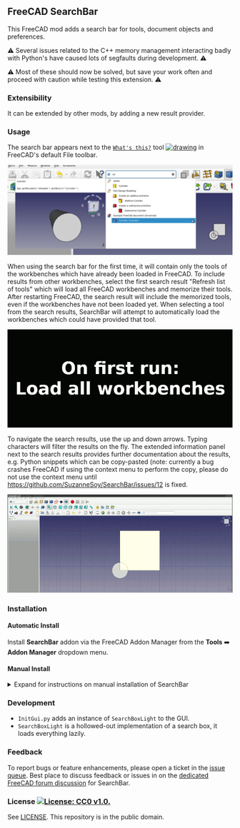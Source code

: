 ## FreeCAD SearchBar

This FreeCAD mod adds a search bar for tools, document objects and preferences.

⚠️ Several issues related to the C++ memory management interacting badly with Python's have caused lots of segfaults during development. ⚠️

⚠️️ Most of these should now be solved, but save your work often and proceed with caution while testing this extension. ⚠️

### Extensibility

It can be extended by other mods, by adding a new result provider.

### Usage

The search bar appears next to the [`What's this?`](https://wiki.freecad.org/Std_WhatsThis) tool <a href="https://wiki.freecad.org/Std_WhatsThis"><img src="https://user-images.githubusercontent.com/4140247/156215976-5dfadb0c-cac4-44b2-8ad4-b67462a5f7fa.png" alt="drawing" width="20px" height="20px"/></a> in FreeCAD's default File toolbar.

![Screenshot of the search bar, with results in its drop-down menu and extra info about the result in a separate pane](Resources/Images/screenshot.png)

When using the search bar for the first time, it will contain only the tools of the workbenches which have already been loaded in FreeCAD.
To include results from other workbenches, select the first search result "Refresh list of tools" which will load all FreeCAD workbenches
and memorize their tools. After restarting FreeCAD, the search result will include the memorized tools, even if the workbenches have not
been loaded yet. When selecting a tool from the search results, SearchBar will attempt to automatically load the workbenches which could
have provided that tool.

![Animation showing how to initially load all workbenches using the first entry in the search bar](Resources/Images/animAopt.gif)

To navigate the search results, use the up and down arrows. Typing characters will filter the results on the fly. The extended information
panel next to the search results provides further documentation about the results, e.g. Python snippets which can be copy-pasted (note:
currently a bug crashes FreeCAD if using the context menu to perform the copy, please do not use the context menu until
https://github.com/SuzanneSoy/SearchBar/issues/12 is fixed.

![Animation showing how to navigate the search results with the up and down keys and select code examples from the results](Resources/Images/animB2op.gif)

### Installation

#### Automatic Install

Install **SearchBar** addon via the FreeCAD Addon Manager from the **Tools** :arrow_right: **Addon Manager** dropdown menu. 

#### Manual Install

<details>
<summary>Expand for instructions on manual installation of SearchBar</summary>

Clone the GIT repository or extract the `.zip` downloaded from GitHub to the following location:
  * Linux: `~/.FreeCAD/Mod/SearchBar`
  * macOS: `/Users/user_name/Library/Preferences/FreeCAD/Mod/SearchBar`
  * Windows: `C:\Users\user_name\AppData\Roaming\FreeCAD\Mod\SearchBar`

### Uninstallation

* Remove the folder which was cloned during installation:
  * Linux: `~/.FreeCAD/Mod/SearchBar`
  * macOS: `/Users/user_name/Library/Preferences/FreeCAD/Mod/SearchBar`
  * Windows: `C:\Users\user_name\AppData\Roaming\FreeCAD\Mod\SearchBar`
* Optional: Remove the cache (\~30MB) `\~/.FreeCAD/Cache_SearchBarMod` or equivalent on other platforms

</details>

### Development

* `InitGui.py` adds an instance of `SearchBoxLight` to the GUI.
* `SearchBoxLight` is a hollowed-out implementation of a search box, it loads everything lazily.

### Feedback

To report bugs or feature enhancements, please open a ticket in the [issue queue](https://github.com/APEbbers/SearchBar/issues). Best place to discuss feedback or issues in on the [dedicated FreeCAD forum discussion]() for SearchBar. 

### License [![License: CC0 v1.0.](https://img.shields.io/badge/license-CC0-blue.svg)](https://creativecommons.org/publicdomain/zero/1.0/)
See [LICENSE](LICENSE).
This repository is in the public domain.
